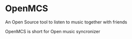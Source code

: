 # OpenMCS
An Open Source tool to listen to music together with friends 

OpenMCS is short for Open music syncronizer

